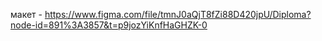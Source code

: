 макет - https://www.figma.com/file/tmnJ0aQjT8fZi88D420jpU/Diploma?node-id=891%3A3857&t=p9jozYiKnfHaGHZK-0

